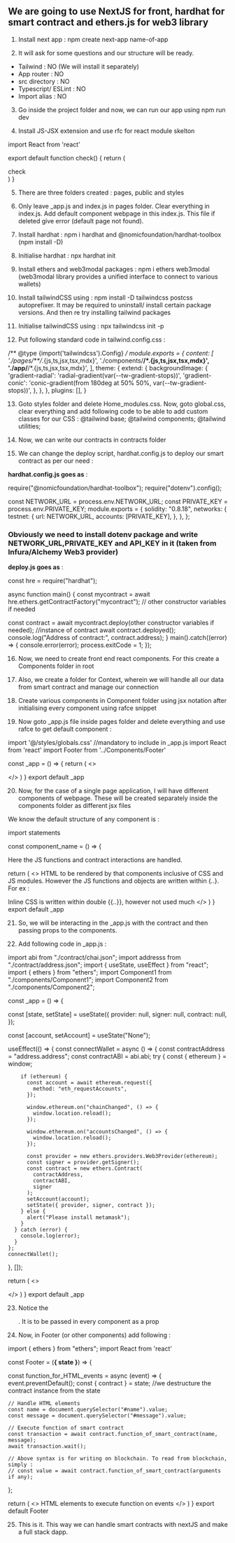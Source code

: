 ## We are going to use NextJS for front, hardhat for smart contract and ethers.js for web3 library

1. Install next app : npm create next-app name-of-app

2. It will ask for some questions and our structure will be ready. 

- Tailwind : NO (We will install it separately) 
- App router : NO
- src directory : NO
- Typescript/ ESLint : NO
- Import alias : NO

3. Go inside the project folder and now, we can run our app using npm run dev 

4. Install JS-JSX extension and use rfc for react module skelton

import React from 'react'

export default function check() {
  return (
    <div>check</div>
  )
}


5. There are three folders created : pages, public and styles 

6. Only leave _app.js and index.js in pages folder. Clear everything in index.js. Add default component webpage in this index.js. This file if deleted give error (default page not found).

7. Install hardhat : npm i hardhat and @nomicfoundation/hardhat-toolbox (npm install -D)

8. Initialise hardhat : npx hardhat init

9. Install ethers and web3modal packages : npm i ethers web3modal
(web3modal library provides a unified interface to connect to various wallets)

10. Install tailwindCSS using : npm install -D tailwindcss postcss autoprefixer. 
It may be required to uninstall/ install certain package versions. And then re try installing tailwind packages

11. Initialise tailwindCSS using : npx tailwindcss init -p

12. Put following standard code in tailwind.config.css : 

/** @type {import('tailwindcss').Config} */
module.exports = {
  content: [
    './pages/**/*.{js,ts,jsx,tsx,mdx}',
    './components/**/*.{js,ts,jsx,tsx,mdx}',
    './app/**/*.{js,ts,jsx,tsx,mdx}',
  ],
  theme: {
    extend: {
      backgroundImage: {
        'gradient-radial': 'radial-gradient(var(--tw-gradient-stops))',
        'gradient-conic':
          'conic-gradient(from 180deg at 50% 50%, var(--tw-gradient-stops))',
      },
    },
  },
  plugins: [],
}

13. Goto styles folder and delete Home_modules.css. Now, goto global.css, clear everything and  add following code to be able to add custom classes for our CSS : 
@tailwind base;
@tailwind components;
@tailwind utilities;

14. Now, we can write our contracts in contracts folder

15. We can change the deploy script, hardhat.config.js to deploy our smart contract as per our need :

**hardhat.config.js goes as** : 

require("@nomicfoundation/hardhat-toolbox");
require("dotenv").config();

const NETWORK_URL = process.env.NETWORK_URL;
const PRIVATE_KEY = process.env.PRIVATE_KEY;
module.exports = {
  solidity: "0.8.18",
  networks: {
    testnet: {
      url: NETWORK_URL,
      accounts: [PRIVATE_KEY],
    },
  },
};

### Obviously we need to install dotenv package and write NETWORK_URL,PRIVATE_KEY and API_KEY in it (taken from Infura/Alchemy Web3 provider)

**deploy.js goes as** :

const hre = require("hardhat");

async function main() {
  const mycontract = await hre.ethers.getContractFactory("mycontract");
  // other constructor variables if needed
  
  const contract = await mycontract.deploy(other constructor variables if needed); //instance of contract
  await contract.deployed();
  console.log("Address of contract:", contract.address);
}
main().catch((error) => {
  console.error(error);
  process.exitCode = 1;
});



16. Now, we need to create front end react components. For this create a Components folder in root 

17. Also, we create a folder for Context, wherein we will handle all our data from smart contract and manage our connection 

18. Create various components in Component folder using jsx notation after initialising every component using rafce snippet

19. Now goto _app.js file inside pages folder and delete everything and use rafce to get default component : 

import '@/styles/globals.css' //mandatory to include in _app.js
import React from 'react'
import Footer from '../Components/Footer'

const _app = () => {
  return (
    <>
     <Footer/>
     </>
  )
}
export default _app



20. Now, for the case of a single page application, I will have different components of webpage. These will be created separately inside the components folder as different jsx files 

We know the default structure of any component is : 

import statements

const component_name = () => {

  Here the JS functions and contract interactions are handled.

  return (
    <>
     HTML to be rendered by that components inclusive of CSS and JS modules. However the JS functions and objects are written within {..}. For ex :  <form onSubmit={function_name}>
     Inline CSS is written within double {{..}}, however not used much
     </>
  )
}
export default _app


21. So, we will be interacting in the _app.js with the contract and then passing props to the components. 


22. Add following code in _app.js : 

import abi from "./contract/chai.json";
import addresss from "./contract/address.json";
import { useState, useEffect } from "react";
import { ethers } from "ethers";
import Component1 from "./components/Component1";
import Component2 from "./components/Component2";


const _app = () => {

  const [state, setState] = useState({
    provider: null,
    signer: null,
    contract: null,
  });

  const [account, setAccount] = useState("None");

  useEffect(() => {
    const connectWallet = async () => {
      const contractAddress = "address.address";
      const contractABI = abi.abi;
      try {
        const { ethereum } = window;

        if (ethereum) {
          const account = await ethereum.request({
            method: "eth_requestAccounts",
          });

          window.ethereum.on("chainChanged", () => {
            window.location.reload();
          });

          window.ethereum.on("accountsChanged", () => {
            window.location.reload();
          });

          const provider = new ethers.providers.Web3Provider(ethereum);
          const signer = provider.getSigner();
          const contract = new ethers.Contract(
            contractAddress,
            contractABI,
            signer
          );
          setAccount(account);
          setState({ provider, signer, contract });
        } else {
          alert("Please install metamask");
        }
      } catch (error) {
        console.log(error);
      }
    };
    connectWallet();
  }, []);



  return (
    <>
     <Footer state={state}/>
     </>
  )
}
export default _app



23. Notice the <Footer state={state}/>. It is to be passed in every component as a prop


24. Now, in Footer (or other components) add following : 

import { ethers } from "ethers";
import React from 'react'

const Footer = (**{ state }**) => {

 const function_for_HTML_events = async (event) => {
    event.preventDefault();
    const { contract } = state; //we destructure the contract instance from the state
    
    // Handle HTML elements 
    const name = document.querySelector("#name").value;
    const message = document.querySelector("#message").value;
    
    // Execute function of smart contract
    const transaction = await contract.function_of_smart_contract(name, message);
    await transaction.wait();

    // Above syntax is for writing on blockchain. To read from blockchain, simply : 
    // const value = await contract.function_of_smart_contract(arguments if any);
    
  };



  return (
    <>
     HTML elements to execute function on events 
     </>
  )
}
export default Footer




25. This is it. This way we can handle smart contracts with nextJS and make a full stack dapp.